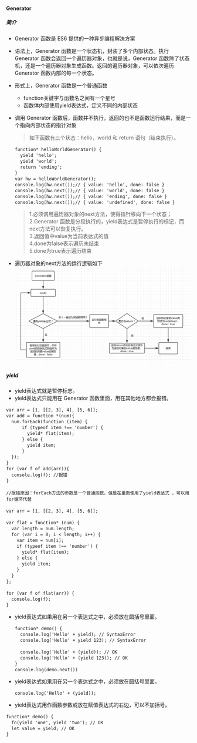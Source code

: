 #### Generator
##### 简介
* Generator 函数是 ES6 提供的一种异步编程解决方案
* 语法上，Generator 函数是一个状态机，封装了多个内部状态。执行 Generator 函数会返回一个遍历器对象，也就是说，Generator 函数除了状态机，还是一个遍历器对象生成函数。返回的遍历器对象，可以依次遍历 Generator 函数内部的每一个状态。


* 形式上，Generator 函数是一个普通函数
  * function关键字与函数名之间有一个星号
  * 函数体内部使用yield表达式，定义不同的内部状态

* 调用 Generator 函数后，函数并不执行，返回的也不是函数运行结果，而是一个指向内部状态的指针对象
  >如下函数有三个状态：hello，world 和 return 语句（结束执行）。
  
  ```
  function* helloWorldGenerator() {
    yield 'hello';
    yield 'world';
    return 'ending';
  }
  var hw = helloWorldGenerator();
  console.log(hw.next());// { value: 'hello', done: false }
  console.log(hw.next());// { value: 'world', done: false }
  console.log(hw.next());// { value: 'ending', done: false }
  console.log(hw.next());// { value: 'undefined', done: false }
  ```
  >1.必须调用遍历器对象的next方法，使得指针移向下一个状态；<br/>
  2.Generator 函数是分段执行的，yield表达式是暂停执行的标记，而next方法可以恢复执行。<br/>
  3.返回值中value为当前表达式的值<br/>
  4.done为false表示遍历未结束<br/>
  5.done为true表示遍历结束

* 遍历器对象的next方法的运行逻辑如下
![avatar](../img/es6/generator.png)
##### yield
* yield表达式就是暂停标志。
* yield表达式只能用在 Generator 函数里面，用在其他地方都会报错。

```
var arr = [1, [[2, 3], 4], [5, 6]];
var add = function *(num){
  num.forEach(function (item) {
      if (typeof item !== 'number') {
        yield* flat(item);
      } else {
        yield item;
      }
  });
}
for (var f of add(arr)){
  console.log(f); //报错
}

//报错原因：forEach方法的参数是一个普通函数，但是在里面使用了yield表达式 ，可以用for循环代替

var arr = [1, [[2, 3], 4], [5, 6]];

var flat = function* (num) {
  var length = num.length;
  for (var i = 0; i < length; i++) {
    var item = num[i];
    if (typeof item !== 'number') {
      yield* flat(item);
    } else {
      yield item;
    }
  }
};

for (var f of flat(arr)) {
  console.log(f);
}
```
* yield表达式如果用在另一个表达式之中，必须放在圆括号里面。
  ```
  function* demo() {
    console.log('Hello' + yield); // SyntaxError
    console.log('Hello' + yield 123); // SyntaxError

    console.log('Hello' + (yield)); // OK
    console.log('Hello' + (yield 123)); // OK
  }
  console.log(demo.next())
  ```
* yield表达式如果用在另一个表达式之中，必须放在圆括号里面。
  ```
  console.log('Hello' + (yield));
  ```
* yield表达式用作函数参数或放在赋值表达式的右边，可以不加括号。
```
function* demo() {
  fn(yield 'one', yield 'two'); // OK
  let value = yield; // OK
}
```


